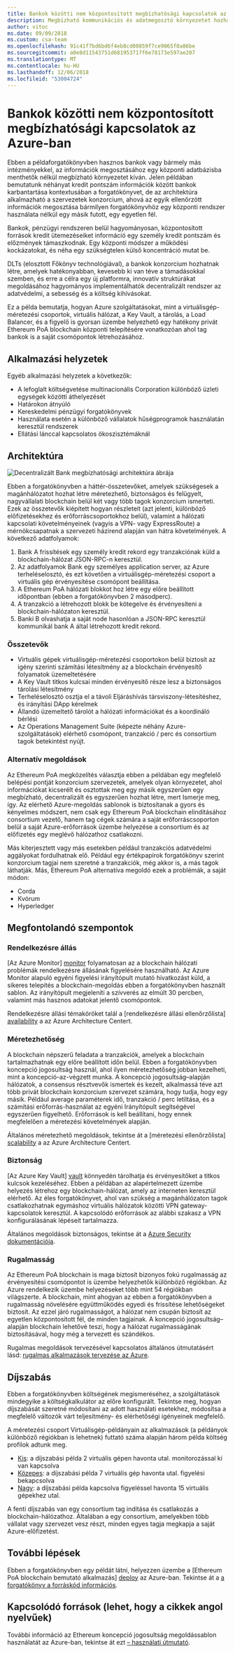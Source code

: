 ```yaml
---
title: Bankok közötti nem központosított megbízhatósági kapcsolatok az Azure-ban
description: Megbízható kommunikációs és adatmegosztó környezetet hozhat létre anélkül, hogy egy központosított adatbázisra kellene hagyatkoznia.
author: vitoc
ms.date: 09/09/2018
ms.custom: csa-team
ms.openlocfilehash: 91c41f7bd6bd6f4eb8cd00859f7ce9065f8a86be
ms.sourcegitcommit: a0e8d11543751d681953717f6e78173e597ae207
ms.translationtype: MT
ms.contentlocale: hu-HU
ms.lasthandoff: 12/06/2018
ms.locfileid: "53004724"
---
```

# <a name="decentralized-trust-between-banks-on-azure"></a>Bankok közötti nem központosított megbízhatósági kapcsolatok az Azure-ban

Ebben a példaforgatókönyvben hasznos bankok vagy bármely más intézményekkel, az információk megosztásához egy központi adatbázisba menthetők nélkül megbízható környezetet kíván. Jelen példában bemutatunk néhányat kredit pontszám információk között bankok karbantartása kontextusában a forgatókönyvet, de az architektúra alkalmazható a szervezetek konzorcium, ahová az egyik ellenőrzött információk megosztása bármilyen forgatókönyvhöz egy központi rendszer használata nélkül egy másik futott, egy egyetlen fél.

Bankok, pénzügyi rendszeren belül hagyományosan, központosított források kredit ütemezéseiket információ egy személy kredit pontszám és előzmények támaszkodnak. Egy központi módszer a működési kockázatokat, és néha egy szükségtelen külső koncentráció mutat be.

DLTs (elosztott Főkönyv technológiával), a bankok konzorcium hozhatnak létre, amelyek hatékonyabban, kevesebb ki van téve a támadásokkal szemben, és erre a célra egy új platformra, innovatív struktúrákat megoldásához hagyományos implementálhatók decentralizált rendszer az adatvédelmi, a sebesség és a költség kihívásokat.

Ez a példa bemutatja, hogyan Azure szolgáltatásokat, mint a virtuálisgép-méretezési csoportok, virtuális hálózat, a Key Vault, a tárolás, a Load Balancer, és a figyelő is gyorsan üzembe helyezhető egy hatékony privát Ethereum PoA blockchain központi telepítésére vonatkozóan ahol tag bankok is a saját csomópontok létrehozásához.

## <a name="relevant-use-cases"></a>Alkalmazási helyzetek

Egyéb alkalmazási helyzetek a következők:

* A lefoglalt költségvetése multinacionális Corporation különböző üzleti egységek közötti áthelyezését
* Határokon átnyúló
* Kereskedelmi pénzügyi forgatókönyvek
* Használata esetén a különböző vállalatok hűségprogramok használatán keresztül rendszerek
* Ellátási lánccal kapcsolatos ökoszisztémáknál

## <a name="architecture"></a>Architektúra

![Decentralizált Bank megbízhatósági architektúra ábrája](./media/architecture-decentralized-trust.png)

Ebben a forgatókönyvben a háttér-összetevőket, amelyek szükségesek a magánhálózatot hozhat létre méretezhető, biztonságos és felügyelt, nagyvállalati blockchain belül két vagy több tagok konzorcium ismerteti. Ezek az összetevők kiépített hogyan részleteit (azt jelenti, különböző előfizetésekhez és erőforráscsoportokhoz belül), valamint a hálózati kapcsolati követelményeinek (vagyis a VPN- vagy ExpressRoute) a mérnökcsapatnak a szervezeti házirend alapján van hátra követelmények. A következő adatfolyamok:

1. Bank A frissítések egy személy kredit rekord egy tranzakciónak küld a blockchain-hálózat JSON-RPC-n keresztül.
2. Az adatfolyamok Bank egy személyes application server, az Azure terheléselosztó, és ezt követően a virtuálisgép-méretezési csoport a virtuális gép érvényesítése csomópont beállítása.
3. A Ethereum PoA hálózati blokkot hoz létre egy előre beállított időpontban (ebben a forgatókönyvben 2 másodperc).
4. A tranzakció a létrehozott blokk be kötegelve és érvényesíteni a blockchain-hálózaton keresztül.
5. Banki B olvashatja a saját node hasonlóan a JSON-RPC keresztül kommunikál bank A által létrehozott kredit rekord.

### <a name="components"></a>Összetevők

* Virtuális gépek virtuálisgép-méretezési csoportokon belül biztosít az igény szerinti számítási létesítmény az a blockchain érvényesítő folyamatok üzemeltetésére
* A Key Vault titkos kulcsai minden érvényesítő része lesz a biztonságos tárolási létesítmény
* Terheléselosztó osztja el a távoli Eljáráshívás társviszony-létesítéshez, és irányítási DApp kérelmek
* Állandó üzemeltető tárolót a hálózati információkat és a koordináló bérlési
* Az Operations Management Suite (képezte néhány Azure-szolgáltatások) elérhető csomópont, tranzakció / perc és consortium tagok betekintést nyújt.

### <a name="alternatives"></a>Alternatív megoldások

Az Ethereum PoA megközelítés választja ebben a példában egy megfelelő belépési pontját konzorcium szervezetek, amelyek olyan környezetet, ahol információkat kicserélt és osztottak meg egy másik egyszerűen egy megbízható, decentralizált és egyszerűen hozhat létre, mert Ismerje meg, így. Az elérhető Azure-megoldás sablonok is biztosítanak a gyors és kényelmes módszert, nem csak egy Ethereum PoA blockchain elindításához consortium vezető, hanem tag cégek számára a saját erőforráscsoporton belül a saját Azure-erőforrások üzembe helyezése a consortium és az előfizetés egy meglévő hálózathoz csatlakozni.

Más kiterjesztett vagy más esetekben például tranzakciós adatvédelmi aggályokat fordulhatnak elő. Például egy értékpapírok forgatókönyv szerint konzorcium tagjai nem szeretné a tranzakciók, még akkor is, a más tagok láthatják. Más, Ethereum PoA alternatíva megoldó ezek a problémák, a saját módon:

* Corda
* Kvórum
* Hyperledger

## <a name="considerations"></a>Megfontolandó szempontok

### <a name="availability"></a>Rendelkezésre állás

[Az Azure Monitor] [ monitor] folyamatosan az a blockchain hálózati problémák rendelkezésre állásának figyelésére használható. Az Azure Monitor alapuló egyéni figyelési irányítópult mutató hivatkozást küld, a sikeres telepítés a blockchain-megoldás ebben a forgatókönyvben használt sablon. Az irányítópult megjeleníti a szívverés az elmúlt 30 percben, valamint más hasznos adatokat jelentő csomópontok. 

Rendelkezésre állási témaköröket talál a [rendelkezésre állási ellenőrzőlista] [ availability] a az Azure Architecture Centert.

### <a name="scalability"></a>Méretezhetőség

A blockchain népszerű feladata a tranzakciók, amelyek a blockchain tartalmazhatnak egy előre beállított időn belül. Ebben a forgatókönyvben koncepció jogosultság használ, ahol ilyen méretezhetőség jobban kezelheti, mint a koncepció-az-végzett munka. A koncepció jogosultság&ndash;alapján hálózatok, a consensus résztvevők ismertek és kezelt, alkalmassá téve azt több privát blockchain konzorcium szervezet számára, hogy tudja, hogy egy másik. Például average paraméterek idő, tranzakció / perc letiltása, és a számítási erőforrás-használat az egyéni Irányítópult segítségével egyszerűen figyelhető. Erőforrások is kell beállítani, hogy ennek megfelelően a méretezési követelmények alapján.

Általános méretezhető megoldások, tekintse át a [méretezési ellenőrzőlista] [ scalability] a az Azure Architecture Centert.

### <a name="security"></a>Biztonság

[Az Azure Key Vault] [ vault] könnyedén tárolhatja és érvényesítőket a titkos kulcsok kezeléséhez. Ebben a példában az alapértelmezett üzembe helyezés létrehoz egy blockchain-hálózat, amely az interneten keresztül elérhető. Az éles forgatókönyvet, ahol van szükség a magánhálózaton tagok csatlakozhatnak egymáshoz virtuális hálózatok közötti VPN gateway-kapcsolatok keresztül. A kapcsolódó erőforrások az alábbi szakasz a VPN konfigurálásának lépéseit tartalmazza.

Általános megoldások biztonságos, tekintse át a [Azure Security dokumentációja][security].

### <a name="resiliency"></a>Rugalmasság

Az Ethereum PoA blockchain is maga biztosít bizonyos fokú rugalmasság az érvényesítési csomópontot is üzembe helyezhetők különböző régiókban. Az Azure rendelkezik üzembe helyezéseket több mint 54 régiókban világszerte. A blockchain, mint ahogyan az ebben a forgatókönyvben a rugalmasság növelésére együttműködés egyedi és frissítése lehetőségeket biztosít. Az ezzel járó rugalmasságot, a hálózat nem csupán biztosít az egyetlen központosított fél, de minden tagjainak. A koncepció jogosultság&ndash;alapján blockchain lehetővé teszi, hogy a hálózat rugalmasságának biztosításával, hogy még a tervezett és szándékos.

Rugalmas megoldások tervezésével kapcsolatos általános útmutatásért lásd: [rugalmas alkalmazások tervezése az Azure][resiliency].

## <a name="pricing"></a>Díjszabás

Ebben a forgatókönyvben költségének megismeréséhez, a szolgáltatások mindegyike a költségkalkulátor az előre konfigurált. Tekintse meg, hogyan díjszabását szeretné módosítani az adott használati esetekhez, módosítsa a megfelelő változók várt teljesítmény- és elérhetőségi igényeinek megfelelő.

A méretezési csoport Virtuálisgép-példányain az alkalmazások (a példányok különböző régiókban is lehetnek) futtató száma alapján három példa költség profilok adtunk meg.

* [Kis][small-pricing]: a díjszabási példa 2 virtuális gépen havonta utal. monitorozással ki van kapcsolva
* [Közepes][medium-pricing]: a díjszabási példa 7 virtuális gép havonta utal. figyelési bekapcsolva
* [Nagy][large-pricing]: a díjszabási példa kapcsolva figyeléssel havonta 15 virtuális gépekhez utal.

A fenti díjszabás van egy consortium tag indítása és csatlakozás a blockchain-hálózathoz. Általában a egy consortium, amelyekben több vállalat vagy szervezet vesz részt, minden egyes tagja megkapja a saját Azure-előfizetést.

## <a name="next-steps"></a>További lépések

Ebben a forgatókönyvben egy példát látni, helyezzen üzembe a [Ethereum PoA blockchain bemutató alkalmazás] [ deploy] az Azure-ban. Tekintse át a [a forgatókönyv a forráskód információs][source].

## <a name="related-resources"></a>Kapcsolódó források (lehet, hogy a cikkek angol nyelvűek)

További információ az Ethereum koncepció jogosultság megoldássablon használatát az Azure-ban, tekintse át ezt [– használati útmutató][guide].

<!-- links -->
[small-pricing]: https://azure.com/e/4e429d721eb54adc9a1558fae3e67990
[medium-pricing]: https://azure.com/e/bb42cd77437744be8ed7064403bfe2ef
[large-pricing]: https://azure.com/e/e205b443de3e4adfadf4e09ffee30c56
[guide]: /azure/blockchain-workbench/ethereum-poa-deployment
[deploy]: https://portal.azure.com/?pub_source=email&pub_status=success#create/microsoft-azure-blockchain.azure-blockchain-ethereumethereum-poa-consortium
[source]: https://github.com/vitoc/creditscoreblockchain
[monitor]: /azure/monitoring-and-diagnostics/monitoring-overview-azure-monitor
[availability]: /azure/architecture/checklist/availability
[scalability]: /azure/architecture/checklist/scalability
[resiliency]: ../../resiliency/index.md
[security]: /azure/security/
[vault]: https://azure.microsoft.com/services/key-vault/
